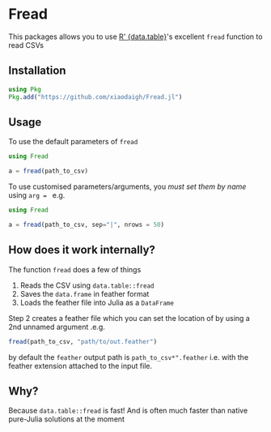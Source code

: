 # Fread

This packages allows you to use [R' {data.table}](https://github.com/Rdatatable/data.table)'s excellent `fread` function to read CSVs

## Installation

```julia
using Pkg
Pkg.add("https://github.com/xiaodaigh/Fread.jl")
```

## Usage
To use the default parameters of `fread`
```julia
using Fread

a = fread(path_to_csv)
```

To use customised parameters/arguments, you *must set them by name* using `arg = ` e.g. 
```julia
using Fread

a = fread(path_to_csv, sep="|", nrows = 50)
```


## How does it work internally?

The function `fread` does a few of things

1. Reads the CSV using `data.table::fread`
2. Saves the `data.frame` in feather format
3. Loads the feather file into Julia as a `DataFrame`

Step 2 creates a feather file which you can set the location of by using a 2nd unnamed argument .e.g.

```julia
fread(path_to_csv, "path/to/out.feather")
```

by default the `feather` output path is `path_to_csv*".feather` i.e. with the feather extension attached to the input file.

## Why?
Because `data.table::fread` is fast! And is often much faster than native pure-Julia solutions at the moment
